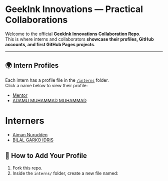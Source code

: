 # GeekInk Innovations — Practical Collaborations

Welcome to the official **GeekInk Innovations Collaboration Repo**.  
This is where interns and collaborators **showcase their profiles, GitHub accounts, and first GitHub Pages projects**.  

---

## 🌍 Intern Profiles

Each intern has a profile file in the [`/interns`](./interns) folder.  
Click a name below to view their profile:  

- [Mentor](./interns/AdamsGeeky.md)  
- [ADAMU MUHAMMAD MUHAMMAD](./interns/AdamsGeeky.md)
  
# Interners
- [Aiman Nurudden](./interns/aimannurudden.md)
- [BILAL GARKO IDRIS](./interns/garko.md)

## 🚀 How to Add Your Profile

1. Fork this repo.  
2. Inside the `interns/` folder, create a new file named:  
